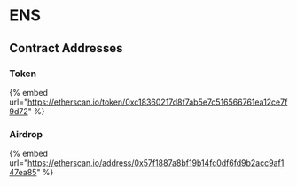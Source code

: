 # ENS

## Contract Addresses

### Token

{% embed url="https://etherscan.io/token/0xc18360217d8f7ab5e7c516566761ea12ce7f9d72" %}

### Airdrop

{% embed url="https://etherscan.io/address/0x57f1887a8bf19b14fc0df6fd9b2acc9af147ea85" %}
